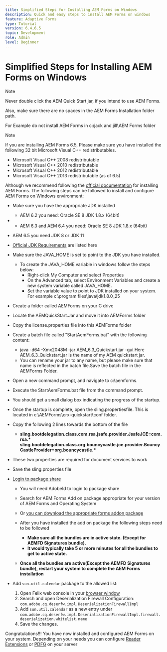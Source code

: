 ```yaml
---
title: Simplified Steps for Installing AEM Forms on Windows
description: Quick and easy steps to install AEM Forms on windows
feature: Adaptive Forms
type: Tutorial
version: 6.4,6.5
topic: Development
role: Admin
level: Beginner
---
```


# Simplified Steps for Installing AEM Forms on Windows

>[!NOTE]
>
>Never double click the AEM Quick Start jar, if you intend to use AEM Forms.
>
>Also, make sure there are no spaces in the AEM Forms Installation folder path.
>
>For Example do not install AEM Forms in c:\jack and jill\AEM Forms folder

>[!NOTE]
>
>If you are installing AEM Forms 6.5, Please make sure you have installed the following 32 bit Microsoft Visual C++ redistributables.
>
>* Microsoft Visual C++ 2008 redistributable
>* Microsoft Visual C++ 2010 redistributable
>* Microsoft Visual C++ 2012 redistributable
>* Microsoft Visual C++ 2013 redistributable (as of 6.5)

Although we recommend following the [official documentation](https://helpx.adobe.com/experience-manager/6-3/forms/using/installing-configuring-aem-forms-osgi.html) for installing AEM Forms. The following steps can be followed to install and configure AEM Forms on Windows environment:

* Make sure you have the appropriate JDK installed
   * AEM 6.2 you need: Oracle SE 8 JDK 1.8.x (64bit)
*    * AEM 6.3 and AEM 6.4 you need: Oracle SE 8 JDK 1.8.x (64bit)
   * AEM 6.5 you need JDK 8 or JDK 11
   * [Official JDK Requirements](https://helpx.adobe.com/experience-manager/6-3/sites/deploying/using/technical-requirements.html) are listed here
*  Make sure the JAVA_HOME is set to point to the JDK you have installed.
    *  To create the JAVA_HOME variable in windows follow the steps below:
       * Right-click My Computer and select Properties
        * On the Advanced tab, select Environment Variables and create a new system variable called JAVA_HOME.
        * Set the variable value to point to JDK installed on your system. For example c:\program files\java\jdk1.8.0_25

* Create a folder called AEMForms on your C drive
* Locate the AEMQuickStart.Jar and move it into AEMForms folder
* Copy the license.properties file into this AEMForms folder
* Create a batch file called "StartAemForms.bat" with the following content:
    * java -d64 -Xmx2048M -jar AEM_6.3_Quickstart.jar -gui.Here AEM_6.3_Quickstart.jar is the name of my AEM quickstart jar.
    * You can rename your jar to any name, but please make sure that name is reflected in the batch file.Save the batch file in the AEMForms Folder.

* Open a new command prompt, and navigate to c:\aemforms.

* Execute the StartAemForms.bat file from the command prompt.

* You should get a small dialog box indicating the progress of the startup.

* Once the startup is complete, open the sling.propertiesfile. This is located in c:\AEMForms\crx-quickstart\conf folder.

* Copy the following 2 lines towards the bottom of the file
    * **sling.bootdelegation.class.com.rsa.jsafe.provider.JsafeJCE=com.rsa.&#42;** **sling.bootdelegation.class.org.bouncycastle.jce.provider.BouncyCastleProvider=org.bouncycastle.&#42;**
* These two properties are required for document services to work
* Save the sling.properties file

* [Login to package share](http://localhost:4502/crx/packageshare/login.html)

    * You will need AdobeId to login to package share
    * Search for AEM Forms Add on package appropriate for your version of AEM Forms and Operating System
    * Or [you can download the appropriate forms addon package](https://helpx.adobe.com/aem-forms/kb/aem-forms-releases.html)
    * After you have installed the add on package the following steps need to be followed

        * **Make sure all the bundles are in active state. (Except for AEMFD Signatures bundle).**
        * **It would typically take 5 or more minutes for all the bundles to get to active state.**

    * **Once all the bundles are active(Except the AEMFD Signatures bundle), restart your system to complete the AEM Forms installation**

* Add `sun.util.calendar` package to the allowed list:

  1. Open Felix web console in your [browser window](http://localhost:4502/system/console/configMgr)
  2. Search and open Deserialization Firewall Configuration: `com.adobe.cq.deserfw.impl.DeserializationFirewallImpl`
  3. Add `sun.util.calendar` as a new entry under `com.adobe.cq.deserfw.impl.DeserializationFirewallImpl.firewall.deserialization.whitelist.name`
  4. Save the changes.

Congratulations!!! You have now installed and configured AEM Forms on your system.
Depending on your needs you can configure  [Reader Extensions](https://helpx.adobe.com/experience-manager/6-3/forms/using/configuring-document-services.html) or [ PDFG](https://helpx.adobe.com/experience-manager/6-3/forms/using/install-configure-pdf-generator.html) on your server
